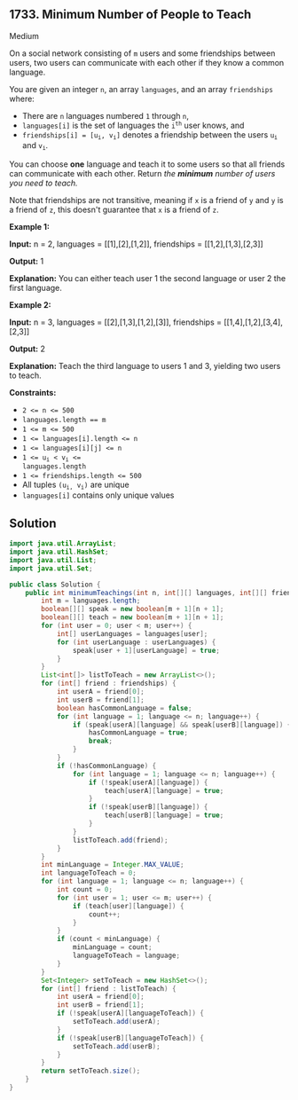 ## 1733\. Minimum Number of People to Teach

Medium

On a social network consisting of `m` users and some friendships between users, two users can communicate with each other if they know a common language.

You are given an integer `n`, an array `languages`, and an array `friendships` where:

*   There are `n` languages numbered `1` through `n`,
*   `languages[i]` is the set of languages the <code>i<sup>th</sup></code> user knows, and
*   <code>friendships[i] = [u<sub>i</sub>, v<sub>i</sub>]</code> denotes a friendship between the users <code>u<sub>i</sub></code> and <code>v<sub>i</sub></code>.

You can choose **one** language and teach it to some users so that all friends can communicate with each other. Return _the_ _**minimum**_ _number of users you need to teach._

Note that friendships are not transitive, meaning if `x` is a friend of `y` and `y` is a friend of `z`, this doesn't guarantee that `x` is a friend of `z`.

**Example 1:**

**Input:** n = 2, languages = \[\[1],[2],[1,2]], friendships = \[\[1,2],[1,3],[2,3]]

**Output:** 1

**Explanation:** You can either teach user 1 the second language or user 2 the first language.

**Example 2:**

**Input:** n = 3, languages = \[\[2],[1,3],[1,2],[3]], friendships = \[\[1,4],[1,2],[3,4],[2,3]]

**Output:** 2

**Explanation:** Teach the third language to users 1 and 3, yielding two users to teach.

**Constraints:**

*   `2 <= n <= 500`
*   `languages.length == m`
*   `1 <= m <= 500`
*   `1 <= languages[i].length <= n`
*   `1 <= languages[i][j] <= n`
*   <code>1 <= u<sub>i</sub> < v<sub>i</sub> <= languages.length</code>
*   `1 <= friendships.length <= 500`
*   All tuples <code>(u<sub>i,</sub> v<sub>i</sub>)</code> are unique
*   `languages[i]` contains only unique values

## Solution

```java
import java.util.ArrayList;
import java.util.HashSet;
import java.util.List;
import java.util.Set;

public class Solution {
    public int minimumTeachings(int n, int[][] languages, int[][] friendships) {
        int m = languages.length;
        boolean[][] speak = new boolean[m + 1][n + 1];
        boolean[][] teach = new boolean[m + 1][n + 1];
        for (int user = 0; user < m; user++) {
            int[] userLanguages = languages[user];
            for (int userLanguage : userLanguages) {
                speak[user + 1][userLanguage] = true;
            }
        }
        List<int[]> listToTeach = new ArrayList<>();
        for (int[] friend : friendships) {
            int userA = friend[0];
            int userB = friend[1];
            boolean hasCommonLanguage = false;
            for (int language = 1; language <= n; language++) {
                if (speak[userA][language] && speak[userB][language]) {
                    hasCommonLanguage = true;
                    break;
                }
            }
            if (!hasCommonLanguage) {
                for (int language = 1; language <= n; language++) {
                    if (!speak[userA][language]) {
                        teach[userA][language] = true;
                    }
                    if (!speak[userB][language]) {
                        teach[userB][language] = true;
                    }
                }
                listToTeach.add(friend);
            }
        }
        int minLanguage = Integer.MAX_VALUE;
        int languageToTeach = 0;
        for (int language = 1; language <= n; language++) {
            int count = 0;
            for (int user = 1; user <= m; user++) {
                if (teach[user][language]) {
                    count++;
                }
            }
            if (count < minLanguage) {
                minLanguage = count;
                languageToTeach = language;
            }
        }
        Set<Integer> setToTeach = new HashSet<>();
        for (int[] friend : listToTeach) {
            int userA = friend[0];
            int userB = friend[1];
            if (!speak[userA][languageToTeach]) {
                setToTeach.add(userA);
            }
            if (!speak[userB][languageToTeach]) {
                setToTeach.add(userB);
            }
        }
        return setToTeach.size();
    }
}
```